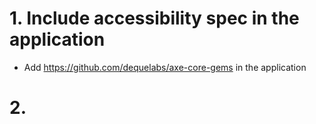 # 1. Include accessibility spec in the application
* Add https://github.com/dequelabs/axe-core-gems in the application

# 2. 